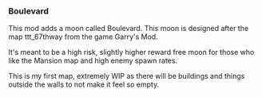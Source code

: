 ### Boulevard

This mod adds a moon called Boulevard. This moon is designed after the map ttt_67thway from the game Garry's Mod.

It's meant to be a high risk, slightly higher reward free moon for those who like the Mansion map and high enemy spawn rates.

This is my first map, extremely WIP as there will be buildings and things outside the walls to not make it feel so empty.